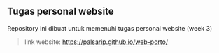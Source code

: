 ## Tugas personal website

Repository ini dibuat untuk memenuhi tugas personal website (week 3)
> link website: https://palsarip.github.io/web-porto/
